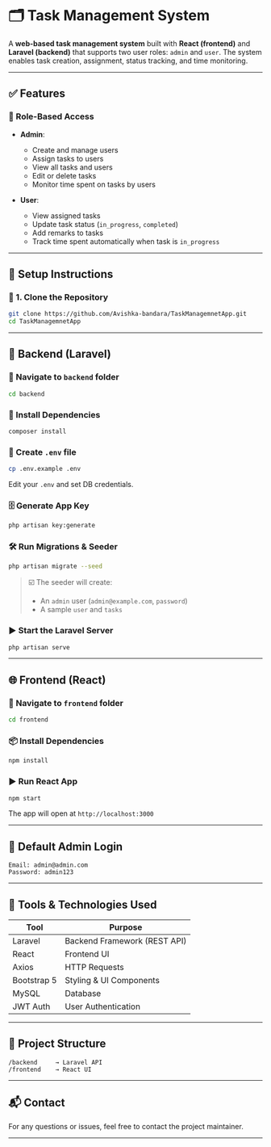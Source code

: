 # 🗂️ Task Management System

A **web-based task management system** built with **React (frontend)** and **Laravel (backend)** that supports two user roles: `admin` and `user`. The system enables task creation, assignment, status tracking, and time monitoring.

---

## ✅ Features

### 🔐 Role-Based Access
- **Admin**:
  - Create and manage users
  - Assign tasks to users
  - View all tasks and users
  - Edit or delete tasks
  - Monitor time spent on tasks by users

- **User**:
  - View assigned tasks
  - Update task status (`in_progress`, `completed`)
  - Add remarks to tasks
  - Track time spent automatically when task is `in_progress`

---

## 🚀 Setup Instructions

### 📁 1. Clone the Repository

```bash
git clone https://github.com/Avishka-bandara/TaskManagemnetApp.git
cd TaskManagemnetApp
```

---

## 🔧 Backend (Laravel)

### 📂 Navigate to `backend` folder

```bash
cd backend
```

### 🧩 Install Dependencies

```bash
composer install
```

### 🔐 Create `.env` file

```bash
cp .env.example .env
```

Edit your `.env` and set DB credentials.

### 🗄️ Generate App Key

```bash
php artisan key:generate
```

### 🛠️ Run Migrations & Seeder

```bash
php artisan migrate --seed
```

> ☑️ The seeder will create:
> - An `admin` user (`admin@example.com`, `password`)
> - A sample `user` and `tasks`

### ▶️ Start the Laravel Server

```bash
php artisan serve
```

---

## 🌐 Frontend (React)

### 📂 Navigate to `frontend` folder

```bash
cd frontend
```

### 📦 Install Dependencies

```bash
npm install
```

### ▶️ Run React App

```bash
npm start
```

The app will open at `http://localhost:3000`

---

## 🔑 Default Admin Login

```text
Email: admin@admin.com
Password: admin123
```

---

## 🧰 Tools & Technologies Used

| Tool         | Purpose                      |
|--------------|-------------------------------|
| Laravel      | Backend Framework (REST API)  |
| React        | Frontend UI                   |
| Axios        | HTTP Requests                 |
| Bootstrap 5  | Styling & UI Components       |
| MySQL        | Database                      |
| JWT Auth     | User Authentication           |

---

## 📌 Project Structure

```
/backend     → Laravel API
/frontend    → React UI
```

---

## 📬 Contact

For any questions or issues, feel free to contact the project maintainer.

---
